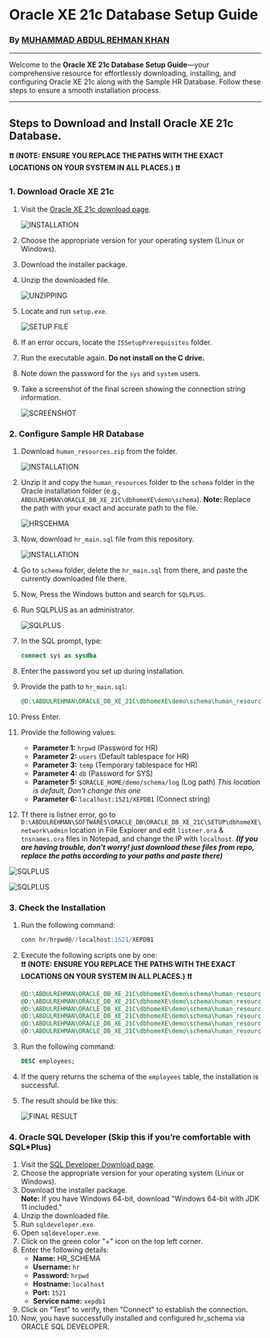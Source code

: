 # Oracle XE 21c Database Setup Guide
### **By [MUHAMMAD ABDUL REHMAN KHAN](https://github.com/mabdulrehmankhan)**

---

Welcome to the **Oracle XE 21c Database Setup Guide**—your comprehensive resource for effortlessly downloading, installing, and configuring Oracle XE 21c along with the Sample HR Database. Follow these steps to ensure a smooth installation process.

---

## Steps to Download and Install Oracle XE 21c Database.
**❗❗** **(NOTE: ENSURE YOU REPLACE THE PATHS WITH THE EXACT LOCATIONS ON YOUR SYSTEM IN ALL PLACES.)** **❗❗**


### 1. Download Oracle XE 21c
1. Visit the [Oracle XE 21c download page](https://www.oracle.com/database/technologies/xe-downloads.html).

   ![INSTALLATION](/images/install.png)

2. Choose the appropriate version for your operating system (Linux or Windows).
3. Download the installer package.
4. Unzip the downloaded file.

   ![UNZIPPING](/images/unzip.png)

5. Locate and run `setup.exe`.

   ![SETUP FILE](/images/setup.png)

6. If an error occurs, locate the `ISSetupPrerequisites` folder.
7. Run the executable again. **Do not install on the C drive.**
8. Note down the password for the `sys` and `system` users.
9. Take a screenshot of the final screen showing the connection string information.

   ![SCREENSHOT](/images/screenshot.png)


### 2. Configure Sample HR Database
1. Download `human_resources.zip` from the folder.

   ![INSTALLATION](/images/hr.png)

2. Unzip it and copy the `human_resources` folder to the `schema` folder in the Oracle installation folder (e.g., `ABDULREHMAN\ORACLE_DB_XE_21C\dbhomeXE\demo\schema`).
   **Note:** Replace the path with your exact and accurate path to the file.

   ![HRSCEHMA](/images/hrschema.png)


3. Now, download `hr_main.sql` file from this repository.

   ![INSTALLATION](/images/replace.png)

4. Go to `schema` folder, delete the `hr_main.sql` from there, and paste the currently downloaded file there.
5. Now, Press the Windows button and search for `SQLPLUS`.
6. Run SQLPLUS as an administrator.

   ![SQLPLUS](/images/sqlplus.png)

7. In the SQL prompt, type:
    ```sql
    connect sys as sysdba
    ```
8. Enter the password you set up during installation.
9. Provide the path to `hr_main.sql`:
    ```sql
    @D:\ABDULREHMAN\ORACLE_DB_XE_21C\dbhomeXE\demo\schema\human_resources\hr_main.sql
    ```
10. Press Enter.
11. Provide the following values:
    - **Parameter 1:** `hrpwd` (Password for HR)
    - **Parameter 2:** `users` (Default tablespace for HR)
    - **Parameter 3:** `temp` (Temporary tablespace for HR)
    - **Parameter 4:** `db` (Password for SYS)
    - **Parameter 5:** `$ORACLE_HOME/demo/schema/log` (Log path) _This location is default, Don't change this one_
    - **Parameter 6:** `localhost:1521/XEPDB1` (Connect string)

12. Tf there is listner error, go to `D:\ABDULREHMAN\SOFTWARES\ORACLE_DB\ORACLE_DB_XE_21C\SETUP\dbhomeXE\network\admin` location in File Explorer and edit `listner.ora` & `tnsnames.ora` files in Notepad, and change the IP with `localhost`. 
***(If you are having trouble, don't worry! just download these files from repo, replace the paths according to your paths and paste there)***

   ![SQLPLUS](/images/liste.png)


   ![SQLPLUS](/images/tra.png)

### 3. Check the Installation
1. Run the following command:
    ```sql
    conn hr/hrpwd@//localhost:1521/XEPDB1
    ```
2. Execute the following scripts one by one:  
   **❗❗** **(NOTE: ENSURE YOU REPLACE THE PATHS WITH THE EXACT LOCATIONS ON YOUR SYSTEM IN ALL PLACES.)** **❗❗**
    ```sql
    @D:\ABDULREHMAN\ORACLE_DB_XE_21C\dbhomeXE\demo\schema\human_resources\hr_cre.sql
    @D:\ABDULREHMAN\ORACLE_DB_XE_21C\dbhomeXE\demo\schema\human_resources\hr_popul.sql
    @D:\ABDULREHMAN\ORACLE_DB_XE_21C\dbhomeXE\demo\schema\human_resources\hr_idx.sql
    @D:\ABDULREHMAN\ORACLE_DB_XE_21C\dbhomeXE\demo\schema\human_resources\hr_code.sql
    @D:\ABDULREHMAN\ORACLE_DB_XE_21C\dbhomeXE\demo\schema\human_resources\hr_comnt.sql
    @D:\ABDULREHMAN\ORACLE_DB_XE_21C\dbhomeXE\demo\schema\human_resources\hr_analz.sql
    ```
3. Run the following command:
    ```sql
    DESC employees;
    ```
4. If the query returns the schema of the `employees` table, the installation is successful.
5. The result should be like this:

   ![FINAL RESULT](/images/final_result.jpg)

### 4. Oracle SQL Developer (Skip this if you’re comfortable with SQL*Plus)
1. Visit the [SQL Developer Download page](https://www.oracle.com/database/sqldeveloper/technologies/download/).
2. Choose the appropriate version for your operating system (Linux or Windows).
3. Download the installer package.  
   **Note:** If you have Windows 64-bit, download "Windows 64-bit with JDK 11 included."
4. Unzip the downloaded file.
5. Run `sqldeveloper.exe`.
6. Open `sqldeveloper.exe`.
7. Click on the green color "+" icon on the top left corner.
8. Enter the following details:
    - **Name:** HR_SCHEMA
    - **Username:** `hr`
    - **Password:** `hrpwd`
    - **Hostname:** `localhost`
    - **Port:** `1521`
    - **Service name:** `xepdb1`
9. Click on "Test" to verify, then "Connect" to establish the connection.
10. Now, you have successfully installed and configured hr_schema via ORACLE SQL DEVELOPER.
